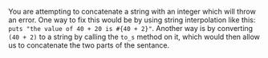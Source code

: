 You are attempting to concatenate a string with an integer which will throw an error. One way to fix this would be by using string interpolation like this: `puts "the value of 40 + 20 is #{40 + 2}"`. Another way is by converting `(40 + 2)` to a string by calling the `to_s` method on it, which would then allow us to concatenate the two parts of the sentance.
